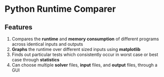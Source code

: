 # Python Runtime Comparer

## Features
1. Compares the **runtime** and **memory consumption** of different programs across identical inputs and outputs
2. **Graphs** the runtime over different sized inputs using **matplotlib**
3. Finds out particular tests which consistently occur in worst case or best case through **statistics**
4. Can choose multiple **solver** files, **input** files, and **output** files, through a GUI
